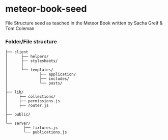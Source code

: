 # meteor-book-seed
File Structure seed as teached in the Meteor Book written by Sacha Greif &amp; Tom Coleman

### Folder/File structure

```
├── client
│      ├── helpers/ 
│      ├── stylesheets/  
│      │
│      └── templates/
│              ├── application/
│              ├── includes/
│              └── posts/
│
├── lib/
│     ├── collections/
│     ├── permissions.js
│     ├── router.js
│
├── public/
│
└── server/
        ├── fixtures.js
        └── publications.js
```
